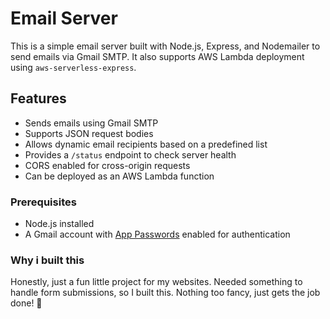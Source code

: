 # Email Server

This is a simple email server built with Node.js, Express, and Nodemailer to send emails via Gmail SMTP. It also supports AWS Lambda deployment using `aws-serverless-express`.

## Features

- Sends emails using Gmail SMTP
- Supports JSON request bodies
- Allows dynamic email recipients based on a predefined list
- Provides a `/status` endpoint to check server health
- CORS enabled for cross-origin requests
- Can be deployed as an AWS Lambda function

### Prerequisites

- Node.js installed
- A Gmail account with [App Passwords](https://support.google.com/accounts/answer/185833?hl=en) enabled for authentication

### Why i built this

Honestly, just a fun little project for my websites. Needed something to handle form submissions, so I built this. Nothing too fancy, just gets the job done! 🚀







